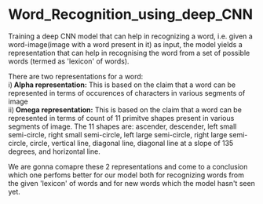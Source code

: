 # Word_Recognition_using_deep_CNN

Training a deep CNN model that can help in recognizing a word, i.e. given a word-image(image with a word present in it) as input, the model yields a representation that can help in recognising the word from a set of possible words (termed as 'lexicon' of words).<br>

There are two representations for a word:<br>
i)<b> Alpha representation:</b> This is based on the claim that a word can be represented in terms of occurences of characters in various segments of image<br>
ii)<b> Omega representation:</b> This is based on the claim that a word can be represented in terms of count of 11 primitve shapes present in various segments of image. The 11 shapes are: ascender, descender, left small semi-circle, right small semi-circle, left large semi-circle, right large semi-circle, circle, vertical line, diagonal line, diagonal line at a slope of 135 degrees, and horizontal line. <br>

We are gonna comapre these 2 representations and come to a conclusion which one perfoms better for our model both for recognizing words from the given 'lexicon' of words and for new words which the model hasn't seen yet.

